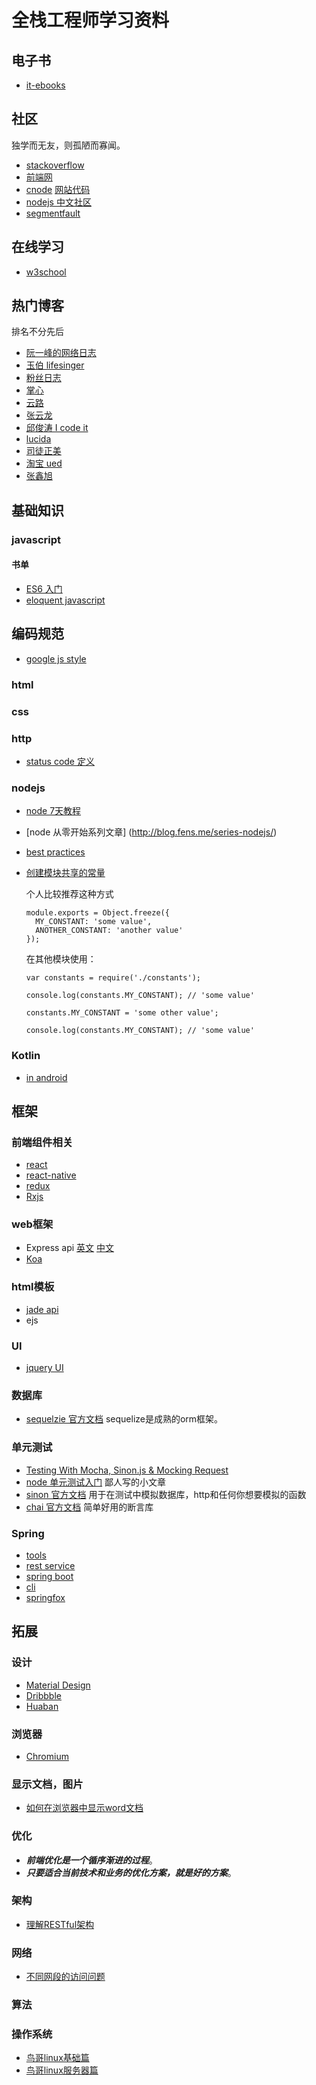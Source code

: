 # 全栈工程师学习资料

## 电子书
* [it-ebooks](http://www.it-ebooks.info/)

## 社区
独学而无友，则孤陋而寡闻。
* [stackoverflow](http://stackoverflow.com/)
* [前端网](http://www.w3cfuns.com/portal.php)
* [cnode](https://cnodejs.org/) [网站代码](https://github.com/cnodejs/nodeclub/)
* [nodejs 中文社区](http://www.nodejs.net/)
* [segmentfault](http://segmentfault.com/)

## 在线学习
* [w3school](http://www.w3school.com.cn/index.html)

## 热门博客
排名不分先后
* [阮一峰的网络日志](http://www.ruanyifeng.com/blog/)
* [玉伯 lifesinger](https://github.com/lifesinger/lifesinger.github.io/issues)
* [粉丝日志](http://blog.fens.me/)
* [掌心](http://www.zhanxin.info/)
* [云路](http://www.iyunlu.com/view/)
* [张云龙](https://github.com/fouber/blog)
* [邱俊涛 I code it](http://icodeit.org/)
* [lucida](http://zh.lucida.me/blog)
* [司徒正美](http://www.cnblogs.com/rubylouvre/)
* [淘宝 ued](http://ued.taobao.org/blog/)
* [张鑫旭](http://www.zhangxinxu.com/)

## 基础知识

### javascript

#### 书单
* [ES6 入门](http://es6.ruanyifeng.com/)
* [eloquent javascript](http://eloquentjavascript.net/)
## 编码规范
* [google js style](http://google-styleguide.googlecode.com/svn/trunk/javascriptguide.xml)

### html

### css

### http
* [status code 定义](http://www.w3.org/Protocols/rfc2616/rfc2616-sec10.html)

### nodejs
* [node 7天教程](http://www.lvtao.net/content/book/node.js.htm)
* [node 从零开始系列文章] (http://blog.fens.me/series-nodejs/)
* [best practices](http://www.innofied.com/node-js-best-practices/)
* [创建模块共享的常量](http://stackoverflow.com/questions/8595509/how-do-you-share-constants-in-nodejs-modules)
  
  个人比较推荐这种方式
  ```
  module.exports = Object.freeze({
    MY_CONSTANT: 'some value',
    ANOTHER_CONSTANT: 'another value'
  });
  ```
  在其他模块使用：
  ```
  var constants = require('./constants');

  console.log(constants.MY_CONSTANT); // 'some value'

  constants.MY_CONSTANT = 'some other value';

  console.log(constants.MY_CONSTANT); // 'some value'
  ```

### Kotlin
* [in android](https://kotlinlang.org/docs/tutorials/android-frameworks.html)

## 框架

### 前端组件相关
* [react](https://facebook.github.io/react/)
* [react-native](https://facebook.github.io/react-native/)
* [redux](http://redux.js.org/docs/introduction/)
* [Rxjs](https://github.com/Reactive-Extensions/RxJS)

### web框架
* Express api [英文](http://expressjs.com/4x/api.html) [中文](http://www.expressjs.com.cn/4x/api.html)
* [Koa](https://github.com/koajs/koa)

### html模板
* [jade api](http://jade-lang.com/reference/)
* ejs

### UI
* [jquery UI](http://jqueryui.com/)

### 数据库
* [sequelzie 官方文档](http://sequelize.readthedocs.org/en/latest/) sequelize是成熟的orm框架。

### 单元测试
* [Testing With Mocha, Sinon.js & Mocking Request](http://bulkan-evcimen.com/testing_with_mocha_sinon)
* [node 单元测试入门](http://blog.csdn.net/wp270280522/article/details/48734409) 鄙人写的小文章
* [sinon 官方文档](http://sinonjs.org/docs/) 用于在测试中模拟数据库，http和任何你想要模拟的函数
* [chai 官方文档](http://chaijs.com/) 简单好用的断言库

### Spring
* [tools](https://spring.io/tools/sts/all)
* [rest service](https://spring.io/guides/gs/rest-service/#initial)
* [spring boot](https://projects.spring.io/spring-boot/#quick-start)
* [cli](https://docs.spring.io/spring-boot/docs/current/reference/htmlsingle/#getting-started-installing-the-cli) 
* [springfox](http://springfox.github.io/springfox/docs/current/#introduction)

## 拓展

### 设计
* [Material Design](https://material.io/guidelines/#)
* [Dribbble](https://dribbble.com/)
* [Huaban](http://huaban.com/)

### 浏览器
* [Chromium](https://www.chromium.org/Home)

### 显示文档，图片
* [如何在浏览器中显示word文档](http://stackoverflow.com/questions/9418850/how-to-display-a-word-document-using-fancybox)

### 优化

* ***前端优化是一个循序渐进的过程***。
* ***只要适合当前技术和业务的优化方案，就是好的方案***。

### 架构
* [理解RESTful架构](http://www.ruanyifeng.com/blog/2011/09/restful)

### 网络
* [不同网段的访问问题](http://networkengineering.stackexchange.com/questions/10530/ping-between-different-subnet-across-a-link)

### 算法

### 操作系统
* [鸟哥linux基础篇](http://vbird.dic.ksu.edu.tw/linux_basic/linux_basic.php)
* [鸟哥linux服务器篇](http://vbird.dic.ksu.edu.tw/linux_server/)


